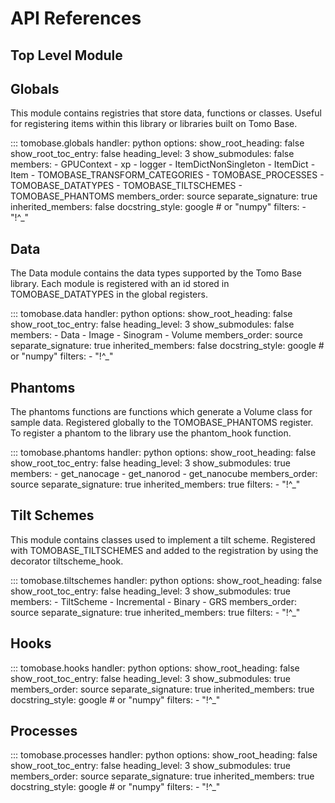 # API References

## Top Level Module

## Globals
This module contains registries that store data, functions or classes. Useful for registering items within this library or libraries built on Tomo Base. 

::: tomobase.globals
    handler: python
    options:
      show_root_heading: false
      show_root_toc_entry: false
      heading_level: 3
      show_submodules: false
      members:
        - GPUContext
        - xp
        - logger
        - ItemDictNonSingleton
        - ItemDict
        - Item
        - TOMOBASE_TRANSFORM_CATEGORIES
        - TOMOBASE_PROCESSES
        - TOMOBASE_DATATYPES
        - TOMOBASE_TILTSCHEMES
        - TOMOBASE_PHANTOMS
      members_order: source
      separate_signature: true
      inherited_members: false
      docstring_style: google   # or "numpy"
      filters:
        - "!^_"   



## Data
The Data module contains the data types supported by the Tomo Base library. Each module is registered with an id stored in TOMOBASE_DATATYPES in the global registers.

::: tomobase.data
    handler: python
    options:
      show_root_heading: false
      show_root_toc_entry: false
      heading_level: 3
      show_submodules: false
      members:
        - Data
        - Image
        - Sinogram
        - Volume
      members_order: source
      separate_signature: true
      inherited_members: false
      docstring_style: google   # or "numpy"
      filters:
        - "!^_"   

## Phantoms 
The phantoms functions are functions which generate a Volume class for sample data. Registered globally to the TOMOBASE_PHANTOMS register. To register a phantom to the library use the phantom_hook function. 

::: tomobase.phantoms
    handler: python
    options:
      show_root_heading: false
      show_root_toc_entry: false
      heading_level: 3
      show_submodules: true
      members:
       - get_nanocage
       - get_nanorod
       - get_nanocube
      members_order: source
      separate_signature: true
      inherited_members: true
      filters:
        - "!^_" 

## Tilt Schemes
This module contains classes used to implement a tilt scheme. Registered with TOMOBASE_TILTSCHEMES and added to the registration by using the decorator tiltscheme_hook.

::: tomobase.tiltschemes
    handler: python
    options:
      show_root_heading: false
      show_root_toc_entry: false
      heading_level: 3
      show_submodules: true
      members:
       - TiltScheme
       - Incremental
       - Binary
       - GRS
      members_order: source
      separate_signature: true
      inherited_members: true
      filters:
        - "!^_" 



## Hooks 
::: tomobase.hooks
    handler: python
    options:
      show_root_heading: false
      show_root_toc_entry: false
      heading_level: 3
      show_submodules: true
      members_order: source
      separate_signature: true
      inherited_members: true
      docstring_style: google   # or "numpy"
      filters:
        - "!^_"   

## Processes
::: tomobase.processes
    handler: python
    options:
      show_root_heading: false
      show_root_toc_entry: false
      heading_level: 3
      show_submodules: true
      members_order: source
      separate_signature: true
      inherited_members: true
      docstring_style: google   # or "numpy"
      filters:
        - "!^_"   